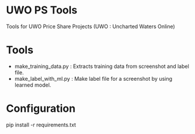 # UWO PS Tools

Tools for UWO Price Share Projects
(UWO : Uncharted Waters Online)

# Tools
- make_training_data.py
: Extracts training data from screenshot and label file.
- make_label_with_ml.py
: Make label file for a screenshot by using learned model.

# Configuration
pip install -r requirements.txt